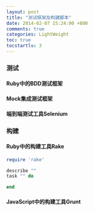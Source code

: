 ```yaml
---
layout: post
title: "测试框架及构建脚本"
date: 2014-02-07 15:24:00 +800
comments: true
categories: LightWeight
toc: true
tocstartlv: 3
---
```


### 测试
#### Ruby中的BDD测试框架
#### Mock集成测试框架
#### 端到端测试工具Selenium

### 构建
#### Ruby中的构建工具Rake

```ruby
require 'rake'

describe ""
task "" do

end
```

#### JavaScript中的构建工具Grunt
